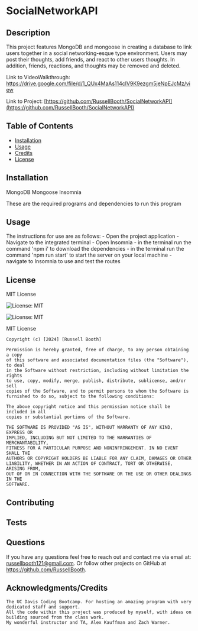 # SocialNetworkAPI

  ## Description

  This project features MongoDB and mongoose in creating a database to link users together in a social networking-esque type environment. Users may post their thoughts, add friends, and react to other users thoughts. In addition, friends, reactions, and thoughts may be removed and deleted. 

  Link to VideoWalkthrough: https://drive.google.com/file/d/1_QUx4MaAs114clV9K9ezgm5jeNpEJcMz/view
  
  Link to Project: [https://github.com/RussellBooth/SocialNetworkAPI](https://github.com/RussellBooth/SocialNetworkAPI)

  ## Table of Contents

  - [Installation](#installation)
  - [Usage](#usage)
  - [Credits](#credits)
  - [License](#license)

  ## Installation

  MongoDB
  Mongoose
  Insomnia

  These are the required programs and dependencies to run this program

  ## Usage

  The instructions for use are as follows:
    - Open the project application
    - Navigate to the integrated terminal
    - Open Insomnia
    - in the terminal run the command 'npm i' to download the dependencies
    - in the terminal run the command 'npm run start' to start the server on your local machine
    - navigate to Insomnia to use and test the routes

  ## License

  MIT License

  ![License: MIT](https://img.shields.io/badge/license-MIT-blue)

  ![License: MIT](https://choosealicense.com/licenses/mit/)

  MIT License

    Copyright (c) [2024] [Russell Booth]
    
    Permission is hereby granted, free of charge, to any person obtaining a copy
    of this software and associated documentation files (the "Software"), to deal
    in the Software without restriction, including without limitation the rights
    to use, copy, modify, merge, publish, distribute, sublicense, and/or sell
    copies of the Software, and to permit persons to whom the Software is
    furnished to do so, subject to the following conditions:
    
    The above copyright notice and this permission notice shall be included in all
    copies or substantial portions of the Software.
    
    THE SOFTWARE IS PROVIDED "AS IS", WITHOUT WARRANTY OF ANY KIND, EXPRESS OR
    IMPLIED, INCLUDING BUT NOT LIMITED TO THE WARRANTIES OF MERCHANTABILITY,
    FITNESS FOR A PARTICULAR PURPOSE AND NONINFRINGEMENT. IN NO EVENT SHALL THE
    AUTHORS OR COPYRIGHT HOLDERS BE LIABLE FOR ANY CLAIM, DAMAGES OR OTHER
    LIABILITY, WHETHER IN AN ACTION OF CONTRACT, TORT OR OTHERWISE, ARISING FROM,
    OUT OF OR IN CONNECTION WITH THE SOFTWARE OR THE USE OR OTHER DEALINGS IN THE
    SOFTWARE.

  ## Contributing
  
  ## Tests

  ## Questions

  If you have any questions feel free to reach out and contact me via email at: russellbooth121@gmail.com.
  Or follow other projects on GitHub at https://github.com/RussellBooth.

  ## Acknowledgments/Credits

    The UC Davis Coding Bootcamp. For hosting an amazing program with very dedicated staff and support.
    All the code within this project was produced by myself, with ideas on building sourced from the class work.
    My wonderful instructor and TA, Alex Kauffman and Zach Warner.
